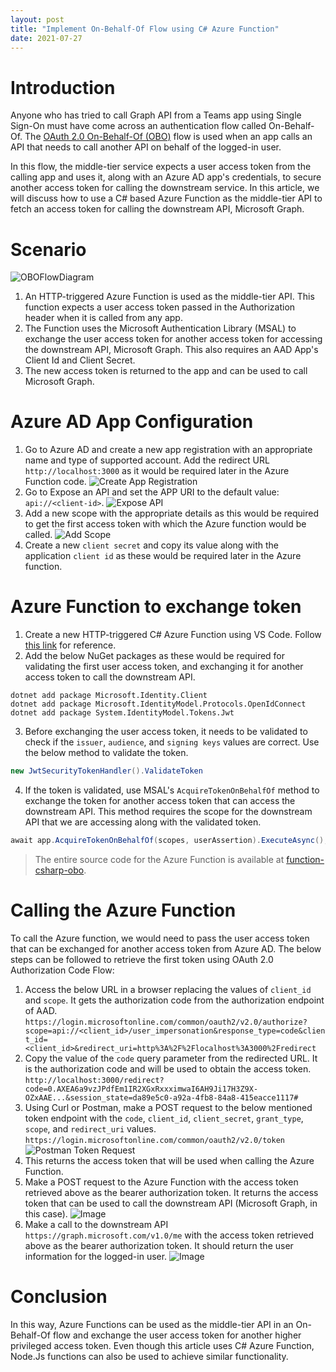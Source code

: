 ```yaml
---
layout: post
title: "Implement On-Behalf-Of Flow using C# Azure Function"
date: 2021-07-27
---
```


<script type="text/javascript">
!function(T,l,y){var S=T.location,k="script",D="instrumentationKey",C="ingestionendpoint",I="disableExceptionTracking",E="ai.device.",b="toLowerCase",w="crossOrigin",N="POST",e="appInsightsSDK",t=y.name||"appInsights";(y.name||T[e])&&(T[e]=t);var n=T[t]||function(d){var g=!1,f=!1,m={initialize:!0,queue:[],sv:"5",version:2,config:d};function v(e,t){var n={},a="Browser";return n[E+"id"]=a[b](),n[E+"type"]=a,n["ai.operation.name"]=S&&S.pathname||"_unknown_",n["ai.internal.sdkVersion"]="javascript:snippet_"+(m.sv||m.version),{time:function(){var e=new Date;function t(e){var t=""+e;return 1===t.length&&(t="0"+t),t}return e.getUTCFullYear()+"-"+t(1+e.getUTCMonth())+"-"+t(e.getUTCDate())+"T"+t(e.getUTCHours())+":"+t(e.getUTCMinutes())+":"+t(e.getUTCSeconds())+"."+((e.getUTCMilliseconds()/1e3).toFixed(3)+"").slice(2,5)+"Z"}(),iKey:e,name:"Microsoft.ApplicationInsights."+e.replace(/-/g,"")+"."+t,sampleRate:100,tags:n,data:{baseData:{ver:2}}}}var h=d.url||y.src;if(h){function a(e){var t,n,a,i,r,o,s,c,u,p,l;g=!0,m.queue=[],f||(f=!0,t=h,s=function(){var e={},t=d.connectionString;if(t)for(var n=t.split(";"),a=0;a<n.length;a++){var i=n[a].split("=");2===i.length&&(e[i[0][b]()]=i[1])}if(!e[C]){var r=e.endpointsuffix,o=r?e.location:null;e[C]="https://"+(o?o+".":"")+"dc."+(r||"services.visualstudio.com")}return e}(),c=s[D]||d[D]||"",u=s[C],p=u?u+"/v2/track":d.endpointUrl,(l=[]).push((n="SDK LOAD Failure: Failed to load Application Insights SDK script (See stack for details)",a=t,i=p,(o=(r=v(c,"Exception")).data).baseType="ExceptionData",o.baseData.exceptions=[{typeName:"SDKLoadFailed",message:n.replace(/\./g,"-"),hasFullStack:!1,stack:n+"\nSnippet failed to load ["+a+"] -- Telemetry is disabled\nHelp Link: https://go.microsoft.com/fwlink/?linkid=2128109\nHost: "+(S&&S.pathname||"_unknown_")+"\nEndpoint: "+i,parsedStack:[]}],r)),l.push(function(e,t,n,a){var i=v(c,"Message"),r=i.data;r.baseType="MessageData";var o=r.baseData;return o.message='AI (Internal): 99 message:"'+("SDK LOAD Failure: Failed to load Application Insights SDK script (See stack for details) ("+n+")").replace(/\"/g,"")+'"',o.properties={endpoint:a},i}(0,0,t,p)),function(e,t){if(JSON){var n=T.fetch;if(n&&!y.useXhr)n(t,{method:N,body:JSON.stringify(e),mode:"cors"});else if(XMLHttpRequest){var a=new XMLHttpRequest;a.open(N,t),a.setRequestHeader("Content-type","application/json"),a.send(JSON.stringify(e))}}}(l,p))}function i(e,t){f||setTimeout(function(){!t&&m.core||a()},500)}var e=function(){var n=l.createElement(k);n.src=h;var e=y[w];return!e&&""!==e||"undefined"==n[w]||(n[w]=e),n.onload=i,n.onerror=a,n.onreadystatechange=function(e,t){"loaded"!==n.readyState&&"complete"!==n.readyState||i(0,t)},n}();y.ld<0?l.getElementsByTagName("head")[0].appendChild(e):setTimeout(function(){l.getElementsByTagName(k)[0].parentNode.appendChild(e)},y.ld||0)}try{m.cookie=l.cookie}catch(p){}function t(e){for(;e.length;)!function(t){m[t]=function(){var e=arguments;g||m.queue.push(function(){m[t].apply(m,e)})}}(e.pop())}var n="track",r="TrackPage",o="TrackEvent";t([n+"Event",n+"PageView",n+"Exception",n+"Trace",n+"DependencyData",n+"Metric",n+"PageViewPerformance","start"+r,"stop"+r,"start"+o,"stop"+o,"addTelemetryInitializer","setAuthenticatedUserContext","clearAuthenticatedUserContext","flush"]),m.SeverityLevel={Verbose:0,Information:1,Warning:2,Error:3,Critical:4};var s=(d.extensionConfig||{}).ApplicationInsightsAnalytics||{};if(!0!==d[I]&&!0!==s[I]){var c="onerror";t(["_"+c]);var u=T[c];T[c]=function(e,t,n,a,i){var r=u&&u(e,t,n,a,i);return!0!==r&&m["_"+c]({message:e,url:t,lineNumber:n,columnNumber:a,error:i}),r},d.autoExceptionInstrumented=!0}return m}(y.cfg);function a(){y.onInit&&y.onInit(n)}(T[t]=n).queue&&0===n.queue.length?(n.queue.push(a),n.trackPageView({})):a()}(window,document,{
src: "https://js.monitor.azure.com/scripts/b/ai.2.min.js", // The SDK URL Source
// name: "appInsights", // Global SDK Instance name defaults to "appInsights" when not supplied
// ld: 0, // Defines the load delay (in ms) before attempting to load the sdk. -1 = block page load and add to head. (default) = 0ms load after timeout,
// useXhr: 1, // Use XHR instead of fetch to report failures (if available),
crossOrigin: "anonymous", // When supplied this will add the provided value as the cross origin attribute on the script tag
// onInit: null, // Once the application insights instance has loaded and initialized this callback function will be called with 1 argument -- the sdk instance (DO NOT ADD anything to the sdk.queue -- As they won't get called)
cfg: { // Application Insights Configuration
    instrumentationKey: "d5daad01-d232-4bf0-9427-2c8a8f94c4a2"
}});
</script>

# Introduction

Anyone who has tried to call Graph API from a Teams app using Single Sign-On must have come across an authentication flow called On-Behalf-Of. The [OAuth 2.0 On-Behalf-Of (OBO)](https://docs.microsoft.com/en-us/azure/active-directory/develop/v2-oauth2-on-behalf-of-flow) flow is used when an app calls an API that needs to call another API on behalf of the logged-in user.
 
In this flow, the middle-tier service expects a user access token from the calling app and uses it, along with an Azure AD app's credentials, to secure another access token for calling the downstream service. In this article, we will discuss how to use a C# based Azure Function as the middle-tier API to fetch an access token for calling the downstream API, Microsoft Graph.

# Scenario

![OBOFlowDiagram](/public/images/Function-CSharp-Obo//OBOFlowDiagram.PNG)

1. An HTTP-triggered Azure Function is used as the middle-tier API. This function expects a user access token passed in the Authorization header when it is called from any app.
2. The Function uses the Microsoft Authentication Library (MSAL) to exchange the user access token for another access token for accessing the downstream API, Microsoft Graph. This also requires an AAD App's Client Id and Client Secret.
3. The new access token is returned to the app and can be used to call Microsoft Graph.

# Azure AD App Configuration

1. Go to Azure AD and create a new app registration with an appropriate name and type of supported account. Add the redirect URL `http://localhost:3000` as it would be required later in the Azure Function code.
![Create App Registration](/public/images/Function-CSharp-Obo//CreateAppReg.jpeg)
2. Go to Expose an API and set the APP URI to the default value: `api://<client-id>`.
![Expose API](/public/images/Function-CSharp-Obo//ExposeApi.jpeg)
3. Add a new scope with the appropriate details as this would be required to get the first access token with which the Azure function would be called.
![Add Scope](/public/images/Function-CSharp-Obo//AddScope.jpeg)
4. Create a new `client secret` and copy its value along with the application `client id` as these would be required later in the Azure function.

# Azure Function to exchange token

1. Create a new HTTP-triggered C# Azure Function using VS Code. Follow [this link](https://docs.microsoft.com/en-us/azure/azure-functions/create-first-function-vs-code-csharp) for reference.
2. Add the below NuGet packages as these would be required for validating the first user access token, and exchanging it for another access token to call the downstream API.
```
dotnet add package Microsoft.Identity.Client
dotnet add package Microsoft.IdentityModel.Protocols.OpenIdConnect
dotnet add package System.IdentityModel.Tokens.Jwt
```
3. Before exchanging the user access token, it needs to be validated to check if the `issuer`, `audience`, and `signing keys` values are correct. Use the below method to validate the token.
```csharp
new JwtSecurityTokenHandler().ValidateToken
```
4. If the token is validated, use MSAL's `AcquireTokenOnBehalfOf` method to exchange the token for another access token that can access the downstream API. This method requires the scope for the downstream API that we are accessing along with the validated token.
```csharp
await app.AcquireTokenOnBehalfOf(scopes, userAssertion).ExecuteAsync();
```

> The entire source code for the Azure Function is available at [function-csharp-obo](https://github.com/aakashbhardwaj619/function-csharp-obo).

# Calling the Azure Function

To call the Azure function, we would need to pass the user access token that can be exchanged for another access token from Azure AD. The below steps can be followed to retrieve the first token using OAuth 2.0 Authorization Code Flow:

1. Access the below URL in a browser replacing the values of `client_id` and `scope`. It gets the authorization code from the authorization endpoint of AAD.
`https://login.microsoftonline.com/common/oauth2/v2.0/authorize?scope=api://<client_id>/user_impersonation&response_type=code&client_id=<client_id>&redirect_uri=http%3A%2F%2Flocalhost%3A3000%2Fredirect`
2. Copy the value of the `code` query parameter from the redirected URL. It is the authorization code and will be used to obtain the access token.
`http://localhost:3000/redirect?code=0.AXEA6a9vzJPdfEm1IR2XGxRxxximwaI6AH9Ji17H3Z9X-OZxAAE...&session_state=da89e5c0-a92a-4fb8-84a8-415eacce1117#`
3. Using Curl or Postman, make a POST request to the below mentioned token endpoint with the `code`, `client_id`, `client_secret`, `grant_type`, `scope`, and `redirect_uri` values.
`https://login.microsoftonline.com/common/oauth2/v2.0/token`
![Postman Token Request](/public/images/Function-CSharp-Obo//PostmanTokenRequest.PNG)
4. This returns the access token that will be used when calling the Azure Function.
5. Make a POST request to the Azure Function with the access token retrieved above as the bearer authorization token. It returns the access token that can be used to call the downstream API (Microsoft Graph, in this case).
![Image](/public/images/Function-CSharp-Obo//PostmanFunctionCall.PNG)
6. Make a call to the downstream API `https://graph.microsoft.com/v1.0/me` with the access token retrieved above as the bearer authorization token. It should return the user information for the logged-in user.
![Image](/public/images/Function-CSharp-Obo//PostmanGraphCall.PNG)

# Conclusion

In this way, Azure Functions can be used as the middle-tier API in an On-Behalf-Of flow and exchange the user access token for another higher privileged access token. Even though this article uses C# Azure Function, Node.Js functions can also be used to achieve similar functionality.
